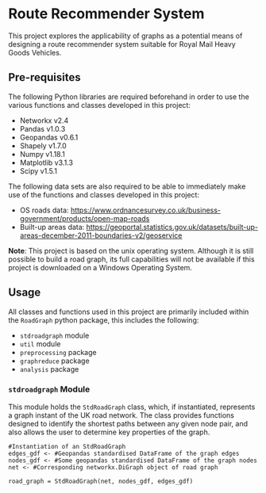 # Route Recommender System
This project explores the applicability of graphs as a potential 
means of designing a route recommender system suitable for Royal Mail
Heavy Goods Vehicles. 

## Pre-requisites

The following Python libraries are required beforehand in order to 
use the various functions and classes developed in this project:

* Networkx v2.4
* Pandas v1.0.3
* Geopandas v0.6.1
* Shapely v1.7.0
* Numpy v1.18.1
* Matplotlib v3.1.3
* Scipy v1.5.1

The following data sets are also required to be able to immediately
make use of the functions and classes developed in this project:

* OS roads data: https://www.ordnancesurvey.co.uk/business-government/products/open-map-roads
* Built-up areas data: https://geoportal.statistics.gov.uk/datasets/built-up-areas-december-2011-boundaries-v2/geoservice

**Note**: This project is based on the unix operating system. Although
it is still possible to build a road graph, its full capabilities 
will not be available if this project is downloaded on a Windows 
Operating System.

## Usage

All classes and functions used in this project are primarily included
within the `RoadGraph` python package, this includes the following:

* `stdroadgraph` module
* `util` module
* `preprocessing` package
* `graphreduce` package
* `analysis` package

### `stdroadgraph` Module

This module holds the `StdRoadGraph` class, which, if instantiated,
represents a graph instant of the UK road network. The class provides
functions designed to identify the shortest paths between any given
node pair, and also allows the user to determine key properties
of the graph.

```
#Instantiation of an StdRoadGraph
edges_gdf <- #Geopandas standardised DataFrame of the graph edges
nodes_gdf <- #Some geopandas standardised DataFrame of the graph nodes
net <- #Corresponding networkx.DiGraph object of road graph

road_graph = StdRoadGraph(net, nodes_gdf, edges_gdf) 
```
